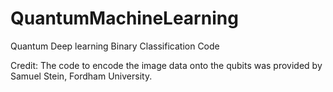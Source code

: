 # QuantumMachineLearning
Quantum Deep learning Binary Classification Code


Credit:
The code to encode the image data onto the qubits was provided by Samuel Stein, Fordham University.
